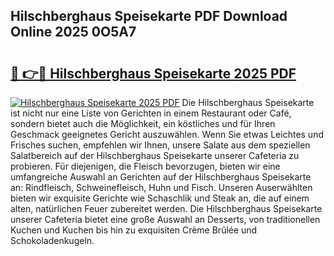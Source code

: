 ## Hilschberghaus Speisekarte PDF Download Online 2025 0O5A7

# <h2><a href="http://gce44x5.nevu.top/?p=Hilschberghaus+Speisekarte">🔗 👉🔴 Hilschberghaus Speisekarte 2025 PDF</a></h2>

[![Hilschberghaus Speisekarte 2025 PDF](https://i.imgur.com/dBaPXMq.png)](http://gce44x5.nevu.top/?p=Hilschberghaus+Speisekarte)
Die Hilschberghaus Speisekarte ist nicht nur eine Liste von Gerichten in einem Restaurant oder Café, sondern bietet auch die Möglichkeit, ein köstliches und für Ihren Geschmack geeignetes Gericht auszuwählen. Wenn Sie etwas Leichtes und Frisches suchen, empfehlen wir Ihnen, unsere Salate aus dem speziellen Salatbereich auf der Hilschberghaus Speisekarte unserer Cafeteria zu probieren. Für diejenigen, die Fleisch bevorzugen, bieten wir eine umfangreiche Auswahl an Gerichten auf der Hilschberghaus Speisekarte an: Rindfleisch, Schweinefleisch, Huhn und Fisch. Unseren Auserwählten bieten wir exquisite Gerichte wie Schaschlik und Steak an, die auf einem alten, natürlichen Feuer zubereitet werden. Die Hilschberghaus Speisekarte unserer Cafeteria bietet eine große Auswahl an Desserts, von traditionellen Kuchen und Kuchen bis hin zu exquisiten Crème Brûlée und Schokoladenkugeln.
